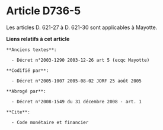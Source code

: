 # Article D736-5

Les articles D. 621-27 à D. 621-30 sont applicables à Mayotte.

**Liens relatifs à cet article**

	**Anciens textes**:

	  - Décret n°2003-1290 2003-12-26 art 5 (ecqc Mayotte)

	**Codifié par**:

	  - Décret n°2005-1007 2005-08-02 JORF 25 août 2005

	**Abrogé par**:

	  - Décret n°2008-1549 du 31 décembre 2008 - art. 1

	**Cite**:

	  - Code monétaire et financier
